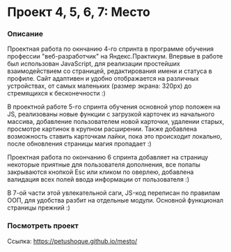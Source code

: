# Проект 4, 5, 6, 7: Место

### Описание

Проектная работа по окнчанию 4-го спринта в программе обучения профессии "веб-разработчик" на Яндекс.Практикум. Впервые в работе был использован JavaScript, для реализации простейших взаимодействием со страницей, редактирования имени и статуса в профиле.
Сайт адаптивен и удобно отображается на различных устройствах, от самых маленьких (размер экрана: 320px) до стремящихся к бесконечности :)

В проектной работе 5-го спринта обучения основной упор положен на JS, реализованы новые функции с загрузкой карточек из начального массива, добавление пользователем новой карточки, удалении старых, просмотре картинок в крупном расширении. Также добавлена возможность ставить карточкам лайки, пока это происходит локально, после обновления страницы магия пропадает :)

Проектная работа по окончанию 6 спринта добавляет на страницу некоторые приятные для пользователя дополнения, все попапы закрываются кнопкой Esc или кликом по оверлею, добавлена валидация всех полей ввода информации от пользователя :)

В 7-ой части этой увлекательной саги, JS-код переписан по правилам ООП, для удобства разбит на отдельные модули. Основной функционал страницы прежний :) 

### Посмотреть проект

Ссылка: https://petushoque.github.io/mesto/

